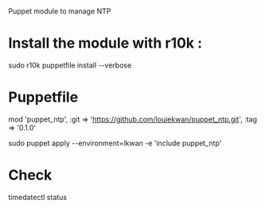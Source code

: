 # 
Puppet module to manage NTP

# Install the module with r10k :

sudo r10k puppetfile install --verbose

# Puppetfile 
mod 'puppet_ntp',
  :git => 'https://github.com/louiekwan/puppet_ntp.git',
  :tag => '0.1.0'

sudo puppet apply --environment=lkwan -e 'include puppet_ntp'

# Check
timedatectl status
